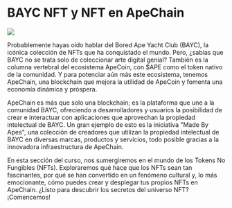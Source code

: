 # BAYC NFT y NFT en ApeChain

![](https://www.todaynftnews.com/wp-content/uploads/2022/07/BAYC-The-story-of-the-most-successful-NFT-ever.jpg)

Probablemente hayas oído hablar del Bored Ape Yacht Club (BAYC), la icónica colección de NFTs que ha conquistado el mundo. Pero, ¿sabías que BAYC no se trata solo de coleccionar arte digital genial? También es la columna vertebral del ecosistema ApeCoin, con $APE como el token nativo de la comunidad. Y para potenciar aún más este ecosistema, tenemos ApeChain, una blockchain que mejora la utilidad de ApeCoin y fomenta una economía dinámica y próspera.

ApeChain es más que solo una blockchain; es la plataforma que une a la comunidad BAYC, ofreciendo a desarrolladores y usuarios la posibilidad de crear e interactuar con aplicaciones que aprovechan la propiedad intelectual de BAYC. Un gran ejemplo de esto es la iniciativa "Made By Apes", una colección de creadores que utilizan la propiedad intelectual de BAYC en diversas marcas, productos y servicios, todo posible gracias a la innovadora infraestructura de ApeChain.

En esta sección del curso, nos sumergiremos en el mundo de los Tokens No Fungibles (NFTs). Exploraremos qué hace que los NFTs sean tan fascinantes, por qué se han convertido en un fenómeno cultural y, lo más emocionante, cómo puedes crear y desplegar tus propios NFTs en ApeChain. ¿Listo para descubrir los secretos del universo NFT? ¡Comencemos!